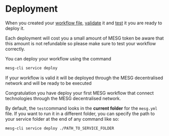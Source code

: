 # Deployment

When you created your [workflow file](https://docs.mesg.tech/workflow/cli/file.html), [validate](https://docs.mesg.tech/workflow/cli/validation.html) it and [test](https://docs.mesg.tech/workflow/cli/testing.md) it you are ready to deploy it.

Each deployment will cost you a small amount of MESG token be aware that this amount is not refundable so please make sure to test your workflow correctly.

You can deploy your workflow using the command

```bash
mesg-cli service deploy
```

If your workflow is valid it will be deployed through the MESG decentralised network and will be ready to be executed

Congratulation you have deploy your first MESG workflow that connect technologies through the MESG decentralised network.



By default, the `test`command looks in the **current folder** for the `mesg.yml` file. If you want to run it in a different folder, you can specify the path to your service folder at the end of any command like so:

```bash
mesg-cli service deploy ./PATH_TO_SERVICE_FOLDER
```



